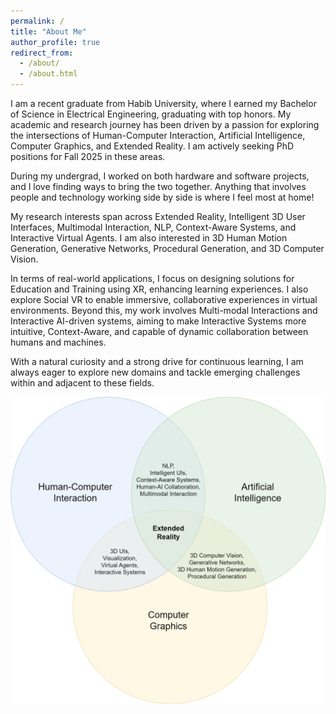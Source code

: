 ```yaml
---
permalink: /
title: "About Me"
author_profile: true
redirect_from: 
  - /about/
  - /about.html
---
```



I am a recent graduate from Habib University, where I earned my Bachelor of Science in Electrical Engineering, graduating with top honors. My academic and research journey has been driven by a passion for exploring the intersections of Human-Computer Interaction, Artificial Intelligence, Computer Graphics, and Extended Reality. I am actively seeking PhD positions for Fall 2025 in these areas.

During my undergrad, I worked on both hardware and software projects, and I love finding ways to bring the two together. Anything that involves people and technology working side by side is where I feel most at home!

My research interests span across Extended Reality, Intelligent 3D User Interfaces, Multimodal Interaction, NLP, Context-Aware Systems, and Interactive Virtual Agents. I am also interested in 3D Human Motion Generation, Generative Networks, Procedural Generation, and 3D Computer Vision.

In terms of real-world applications, I focus on designing solutions for Education and Training using XR, enhancing learning experiences. I also explore Social VR to enable immersive, collaborative experiences in virtual environments. Beyond this, my work involves Multi-modal Interactions and Interactive AI-driven systems, aiming to make Interactive Systems more intuitive, Context-Aware, and capable of dynamic collaboration between humans and machines. 

With a natural curiosity and a strong drive for continuous learning, I am always eager to explore new domains and tackle emerging challenges within and adjacent to these fields.

![Alt text](images\areas2x.drawio.png)
